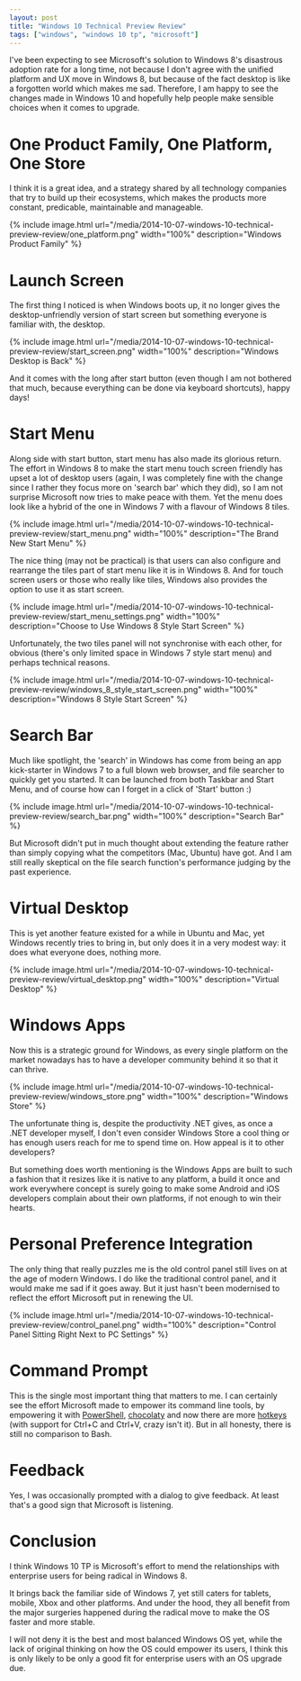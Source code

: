 ```yaml
---
layout: post
title: "Windows 10 Technical Preview Review"
tags: ["windows", "windows 10 tp", "microsoft"]
---
```


<div class="message">
I've been expecting to see Microsoft's solution to Windows 8's disastrous adoption rate for a long time, not because I don't agree with the unified platform and UX move in Windows 8, but because of the fact desktop is like a forgotten world which makes me sad. Therefore, I am happy to see the changes made in Windows 10 and hopefully help people make sensible choices when it comes to upgrade.
</div>

# One Product Family, One Platform, One Store

I think it is a great idea, and a strategy shared by all technology companies that try to build up their ecosystems, which makes the products more constant, predicable, maintainable and manageable.

{% include image.html url="/media/2014-10-07-windows-10-technical-preview-review/one_platform.png" width="100%" description="Windows Product Family" %}

# Launch Screen

The first thing I noticed is when Windows boots up, it no longer gives the desktop-unfriendly version of start screen but something everyone is familiar with, the desktop.

{% include image.html url="/media/2014-10-07-windows-10-technical-preview-review/start_screen.png" width="100%" description="Windows Desktop is Back" %}

And it comes with the long after start button (even though I am not bothered that much, because everything can be done via keyboard shortcuts), happy days!

# Start Menu

Along side with start button, start menu has also made its glorious return. The effort in Windows 8 to make the start menu touch screen friendly has upset a lot of desktop users (again, I was completely fine with the change since I rather they focus more on 'search bar' which they did), so I am not surprise Microsoft now tries to make peace with them. Yet the menu does look like a hybrid of the one in Windows 7 with a flavour of Windows 8 tiles.

{% include image.html url="/media/2014-10-07-windows-10-technical-preview-review/start_menu.png" width="100%" description="The Brand New Start Menu" %}

The nice thing (may not be practical) is that users can also configure and rearrange the tiles part of start menu like it is in Windows 8. And for touch screen users or those who really like tiles, Windows also provides the option to use it as start screen.

{% include image.html url="/media/2014-10-07-windows-10-technical-preview-review/start_menu_settings.png" width="100%" description="Choose to Use Windows 8 Style Start Screen" %}

Unfortunately, the two tiles panel will not synchronise with each other, for obvious (there's only limited space in Windows 7 style start menu) and perhaps technical reasons.

{% include image.html url="/media/2014-10-07-windows-10-technical-preview-review/windows_8_style_start_screen.png" width="100%" description="Windows 8 Style Start Screen" %}

# Search Bar

Much like spotlight, the 'search' in Windows has come from being an app kick-starter in Windows 7 to a full blown web browser, and file searcher to quickly get you started. It can be launched from both Taskbar and Start Menu, and of course how can I forget in a click of 'Start' button :)

{% include image.html url="/media/2014-10-07-windows-10-technical-preview-review/search_bar.png" width="100%" description="Search Bar" %}

But Microsoft didn't put in much thought about extending the feature rather than simply copying what the competitors (Mac, Ubuntu) have got. And I am still really skeptical on the file search function's performance judging by the past experience.

# Virtual Desktop

This is yet another feature existed for a while in Ubuntu and Mac, yet Windows recently tries to bring in, but only does it in a very modest way: it does what everyone does, nothing more.

{% include image.html url="/media/2014-10-07-windows-10-technical-preview-review/virtual_desktop.png" width="100%" description="Virtual Desktop" %}

# Windows Apps

Now this is a strategic ground for Windows, as every single platform on the market nowadays has to have a developer community behind it so that it can thrive.

{% include image.html url="/media/2014-10-07-windows-10-technical-preview-review/windows_store.png" width="100%" description="Windows Store" %}

The unfortunate thing is, despite the productivity .NET gives, as once a .NET developer myself, I don't even consider Windows Store a cool thing or has enough users reach for me to spend time on. How appeal is it to other developers?

But something does worth mentioning is the Windows Apps are built to such a fashion that it resizes like it is native to any platform, a build it once and work everywhere concept is surely going to make some Android and iOS developers complain about their own platforms, if not enough to win their hearts.

# Personal Preference Integration

The only thing that really puzzles me is the old control panel still lives on at the age of modern Windows. I do like the traditional control panel, and it would make me sad if it goes away. But it just hasn't been modernised to reflect the effort Microsoft put in renewing the UI.

{% include image.html url="/media/2014-10-07-windows-10-technical-preview-review/control_panel.png" width="100%" description="Control Panel Sitting Right Next to PC Settings" %}

# Command Prompt

This is the single most important thing that matters to me. I can certainly see the effort Microsoft made to empower its command line tools, by empowering it with [PowerShell](http://technet.microsoft.com/en-gb/scriptcenter/powershell.aspx), [chocolaty](https://chocolatey.org/) and now there are more [hotkeys](http://www.hanselman.com/blog/Windows10GetsAFreshCommandPromptAndLotsOfHotkeys.aspx) (with support for Ctrl+C and Ctrl+V, crazy isn't it). But in all honesty, there is still no comparison to Bash.

# Feedback

Yes, I was occasionally prompted with a dialog to give feedback. At least that's a good sign that Microsoft is listening.

# Conclusion

I think Windows 10 TP is Microsoft's effort to mend the relationships with enterprise users for being radical in Windows 8.

It brings back the familiar side of Windows 7, yet still caters for tablets, mobile, Xbox and other platforms. And under the hood, they all benefit from the major surgeries happened during the radical move to make the OS faster and more stable.

I will not deny it is the best and most balanced Windows OS yet, while the lack of original thinking on how the OS could empower its users, I think this is only likely to be only a good fit for enterprise users with an OS upgrade due.
